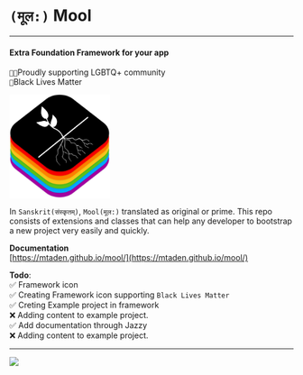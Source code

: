 # **`(मूल:)` Mool**
-------

#### Extra Foundation Framework for your app

`🏳️‍🌈`Proudly supporting LGBTQ+ community  <br>
`🏴`Black Lives Matter 

<img title="" src="./Mool.png" alt="Mool Logo" align="center" width="178">

In `Sanskrit(संस्कृतम्)`, `Mool(मूल:)` translated as original or prime. This repo consists of extensions and classes that can help any developer to bootstrap a new project very easily and quickly.
<p>

**Documentation**<br>
[https://mtaden.github.io/mool/](https://mtaden.github.io/mool/)

**Todo**: <br>
✅ Framework icon <br>
✅ Creating Framework icon supporting `Black Lives Matter`<br>
✅ Creting Example project in framework <br>
❌ Adding content to example project. <br>
✅ Add documentation through Jazzy <br>
❌ Adding content to example project. <br>


<!-- All visible code above this line -->
---
<!-- invisible tracking pixel from segment.io -->
<img src="https://api.segment.io/v1/pixel/track?data=ewogICJ3cml0ZUtleSI6ICJlUXhIQm1ucDBHZFpLM1I2S1VHc01EWUJ1YUJ5RGlhSiIsCiAgInVzZXJJZCI6ICJnaXRodWJfdXNlciIsCiAgInJlcG8iOiAiTW9vbCIsCiAgImV2ZW50IjogInBhZ2UgdmlzaXQiLAogICJwcm9wZXJ0aWVzIjogewogICAgIndlYnNpdGUiOiAiaHR0cHM6Ly9naXRodWIuY29tL210YWRlbi9tb29sIgogIH0KfQ==">
<!-- end here --> 
